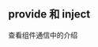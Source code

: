 ## provide 和 inject

查看<RouteLink active to="/web/Vue/Vue3/组件通信/provide与inject.md">组件通信</RouteLink>中的介绍
